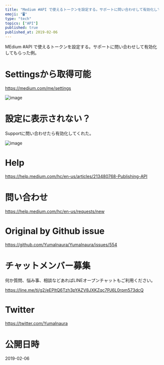 ```yaml
---
title: "Medium #API で使えるトークンを設定する。サポートに問い合わせして有効化してもらった例。"
emoji: "🖥"
type: "tech"
topics: ["API"]
published: true
published_at: 2019-02-06
---
```


MEdium #API で使えるトークンを設定する。サポートに問い合わせして有効化してもらった例。

# Settingsから取得可能

https://medium.com/me/settings

![image](https://user-images.githubusercontent.com/13635059/52331950-c00d1d00-2a3c-11e9-923d-22beb22ec3f0.png)

# 設定に表示されない？

Supportに問い合わせたら有効化してくれた。

![image](https://user-images.githubusercontent.com/13635059/52332059-02365e80-2a3d-11e9-857d-d1e21b65397b.png)

# Help

https://help.medium.com/hc/en-us/articles/213480768-Publishing-API

# 問い合わせ

https://help.medium.com/hc/en-us/requests/new

# Original by Github issue

https://github.com/YumaInaura/YumaInaura/issues/554








<!-- Update From Qiita API -->

# チャットメンバー募集


何か質問、悩み事、相談などあればLINEオープンチャットもご利用ください。

https://line.me/ti/g2/eEPltQ6Tzh3pYAZV8JXKZqc7PJ6L0rpm573dcQ





# Twitter


https://twitter.com/YumaInaura


<!-- Update From Qiita API -->



# 公開日時

2019-02-06
